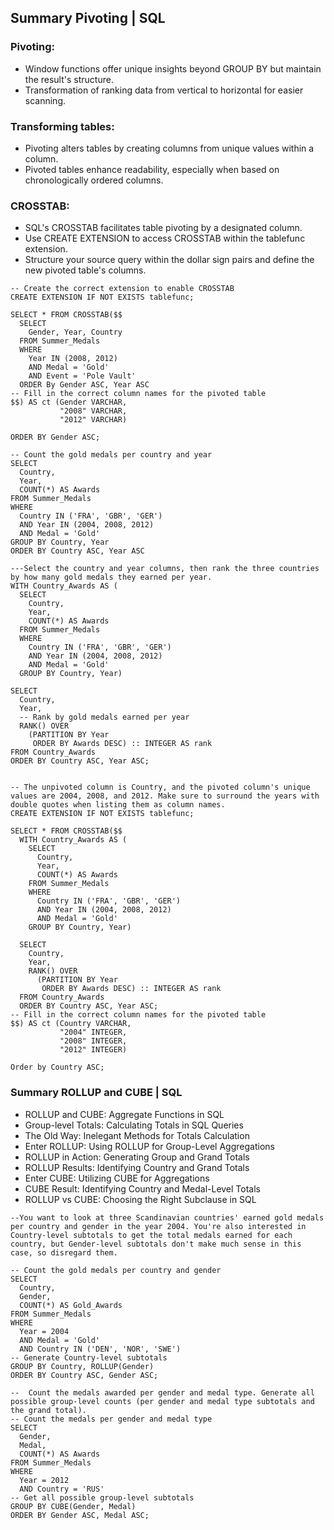 ## Summary Pivoting | SQL
### Pivoting:
- Window functions offer unique insights beyond GROUP BY but maintain the result's structure.
- Transformation of ranking data from vertical to horizontal for easier scanning.

### Transforming tables:
- Pivoting alters tables by creating columns from unique values within a column.
- Pivoted tables enhance readability, especially when based on chronologically ordered columns.

### CROSSTAB:
- SQL's CROSSTAB facilitates table pivoting by a designated column.
- Use CREATE EXTENSION to access CROSSTAB within the tablefunc extension.
- Structure your source query within the dollar sign pairs and define the new pivoted table's columns.

```
-- Create the correct extension to enable CROSSTAB
CREATE EXTENSION IF NOT EXISTS tablefunc;

SELECT * FROM CROSSTAB($$
  SELECT
    Gender, Year, Country
  FROM Summer_Medals
  WHERE
    Year IN (2008, 2012)
    AND Medal = 'Gold'
    AND Event = 'Pole Vault'
  ORDER By Gender ASC, Year ASC
-- Fill in the correct column names for the pivoted table
$$) AS ct (Gender VARCHAR,
           "2008" VARCHAR,
           "2012" VARCHAR)

ORDER BY Gender ASC;

-- Count the gold medals per country and year
SELECT
  Country,
  Year,
  COUNT(*) AS Awards
FROM Summer_Medals
WHERE
  Country IN ('FRA', 'GBR', 'GER')
  AND Year IN (2004, 2008, 2012)
  AND Medal = 'Gold'
GROUP BY Country, Year
ORDER BY Country ASC, Year ASC

---Select the country and year columns, then rank the three countries by how many gold medals they earned per year.
WITH Country_Awards AS (
  SELECT
    Country,
    Year,
    COUNT(*) AS Awards
  FROM Summer_Medals
  WHERE
    Country IN ('FRA', 'GBR', 'GER')
    AND Year IN (2004, 2008, 2012)
    AND Medal = 'Gold'
  GROUP BY Country, Year)

SELECT
  Country,
  Year,
  -- Rank by gold medals earned per year
  RANK() OVER
    (PARTITION BY Year
     ORDER BY Awards DESC) :: INTEGER AS rank
FROM Country_Awards
ORDER BY Country ASC, Year ASC;


-- The unpivoted column is Country, and the pivoted column's unique values are 2004, 2008, and 2012. Make sure to surround the years with double quotes when listing them as column names.
CREATE EXTENSION IF NOT EXISTS tablefunc;

SELECT * FROM CROSSTAB($$
  WITH Country_Awards AS (
    SELECT
      Country,
      Year,
      COUNT(*) AS Awards
    FROM Summer_Medals
    WHERE
      Country IN ('FRA', 'GBR', 'GER')
      AND Year IN (2004, 2008, 2012)
      AND Medal = 'Gold'
    GROUP BY Country, Year)

  SELECT
    Country,
    Year,
    RANK() OVER
      (PARTITION BY Year
       ORDER BY Awards DESC) :: INTEGER AS rank
  FROM Country_Awards
  ORDER BY Country ASC, Year ASC;
-- Fill in the correct column names for the pivoted table
$$) AS ct (Country VARCHAR,
           "2004" INTEGER,
           "2008" INTEGER,
           "2012" INTEGER)

Order by Country ASC;

```

### Summary ROLLUP and CUBE | SQL
- ROLLUP and CUBE: Aggregate Functions in SQL
- Group-level Totals: Calculating Totals in SQL Queries
- The Old Way: Inelegant Methods for Totals Calculation
- Enter ROLLUP: Using ROLLUP for Group-Level Aggregations
- ROLLUP in Action: Generating Group and Grand Totals
- ROLLUP Results: Identifying Country and Grand Totals
- Enter CUBE: Utilizing CUBE for Aggregations
- CUBE Result: Identifying Country and Medal-Level Totals
- ROLLUP vs CUBE: Choosing the Right Subclause in SQL
```
--You want to look at three Scandinavian countries' earned gold medals per country and gender in the year 2004. You're also interested in Country-level subtotals to get the total medals earned for each country, but Gender-level subtotals don't make much sense in this case, so disregard them.

-- Count the gold medals per country and gender
SELECT
  Country,
  Gender,
  COUNT(*) AS Gold_Awards
FROM Summer_Medals
WHERE
  Year = 2004
  AND Medal = 'Gold'
  AND Country IN ('DEN', 'NOR', 'SWE')
-- Generate Country-level subtotals
GROUP BY Country, ROLLUP(Gender)
ORDER BY Country ASC, Gender ASC;

--  Count the medals awarded per gender and medal type. Generate all possible group-level counts (per gender and medal type subtotals and the grand total).
-- Count the medals per gender and medal type
SELECT
  Gender,
  Medal,
  COUNT(*) AS Awards
FROM Summer_Medals
WHERE
  Year = 2012
  AND Country = 'RUS'
-- Get all possible group-level subtotals
GROUP BY CUBE(Gender, Medal)
ORDER BY Gender ASC, Medal ASC;

```
